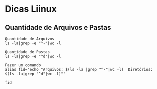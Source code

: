 # Dicas Liinux

## Quantidade de Arquivos e Pastas

```CMD
Quantidade de Arquivos
ls -la|grep -e "^-"|wc -l

Quantidade de Pastas
ls -la|grep -e "^d"|wc -l

Fazer um comando
alias fid='echo "Arquivos: $(ls -la |grep "^-"|wc -l)  Diretórios: $(ls -la|grep "^d"|wc -l)"'

fid

```
